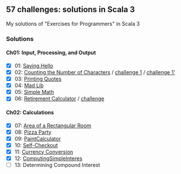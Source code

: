 ## 57 challenges: solutions in Scala 3
My solutions of "Exercises for Programmers" in Scala 3

### Solutions

#### Ch01: Input, Processing, and Output
- [x] 01: [Saying Hello](src/main/scala/exercises/ex01/Solution01.scala)
- [x] 02: [Counting the Number of Characters](src/main/scala/exercises/ex02/Solution01.scala) / [challenge 1](src/main/scala/exercises/ex02/Solution02.scala) / [challenge 1'](src/main/scala/exercises/ex02/Solution03.scala)
- [x] 03: [Printing Quotes](src/main/scala/exercises/ex03/Solution01.scala)
- [x] 04: [Mad Lib](src/main/scala/exercises/ex04/Solution01.scala)
- [x] 05: [Simple Math](src/main/scala/exercises/ex05/Solution01.scala)
- [x] 06: [Retirement Calculator](src/main/scala/exercises/ex06/Solution01.scala) / [challenge](src/main/scala/exercises/ex06/Solution02.scala)
#### Ch02: Calculations
- [x] 07: [Area of a Rectangular Room](src/main/scala/exercises/ex07/Solution01.scala)
- [x] 08: [Pizza Party](src/main/scala/exercises/ex08/Solution01.scala)
- [x] 09: [PaintCalculator](src/main/scala/exercises/ex09/Solution01.scala)
- [x] 10: [Self-Checkout](src/main/scala/exercises/ex10/Solution01.scala)
- [x] 11: [Currency Conversion](src/main/scala/exercises/ex11/Solution01.scala)
- [x] 12: [ComputingSimpleInteres](src/main/scala/exercises/ex12/Solution01.scala)
- [ ] 13: Determining Compound Interest
